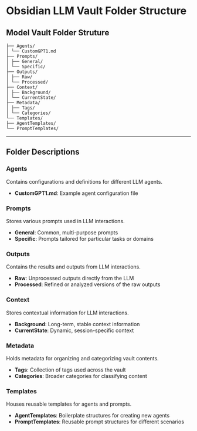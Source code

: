 # Obsidian LLM Vault Folder Structure

## Model Vault Folder Struture

```
├── Agents/
│ └── CustomGPT1.md
├── Prompts/
│ ├── General/
│ └── Specific/
├── Outputs/
│ ├── Raw/
│ └── Processed/
├── Context/
│ ├── Background/
│ └── CurrentState/
├── Metadata/
│ ├── Tags/
│ └── Categories/
└── Templates/
├── AgentTemplates/
└── PromptTemplates/
```


---


## Folder Descriptions

### Agents
Contains configurations and definitions for different LLM agents.
- **CustomGPT1.md**: Example agent configuration file

### Prompts
Stores various prompts used in LLM interactions.
- **General**: Common, multi-purpose prompts
- **Specific**: Prompts tailored for particular tasks or domains

### Outputs
Contains the results and outputs from LLM interactions.
- **Raw**: Unprocessed outputs directly from the LLM
- **Processed**: Refined or analyzed versions of the raw outputs

### Context
Stores contextual information for LLM interactions.
- **Background**: Long-term, stable context information
- **CurrentState**: Dynamic, session-specific context

### Metadata
Holds metadata for organizing and categorizing vault contents.
- **Tags**: Collection of tags used across the vault
- **Categories**: Broader categories for classifying content

### Templates
Houses reusable templates for agents and prompts.
- **AgentTemplates**: Boilerplate structures for creating new agents
- **PromptTemplates**: Reusable prompt structures for different scenarios
